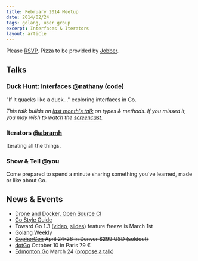 ```yaml
---
title: February 2014 Meetup
date: 2014/02/24
tags: golang, user group
excerpt: Interfaces & Iterators
layout: article
---
```


Please [RSVP](http://www.meetup.com/startupedmonton/events/162989622/). Pizza to be provided by [Jobber](http://getjobber.com/).

## Talks

### Duck Hunt: Interfaces [@nathany](https://twitter.com/nathany) ([code](https://github.com/edmontongo/presentations/tree/master/2014-02/duck))

"If it quacks like a duck..." exploring interfaces in Go. 

*This talk builds on [last month's talk](/2014-01/) on types &amp; methods. If you missed it, you may wish to watch the [screencast](http://www.youtube.com/watch?v=WlT4eefMioE).*

### Iterators [@abramh](https://twitter.com/abramh)

Iterating all the things.

### Show & Tell @you

Come prepared to spend a minute sharing something you've learned, made or like about Go.

## News &amp; Events

* [Drone and Docker, Open Source CI](http://blog.drone.io/2014/2/5/open-source-ci-docker.html)
* [Go Style Guide](https://code.google.com/p/go-wiki/wiki/Style)
* Toward Go 1.3 ([video](http://www.youtube.com/watch?v=mQ4hwLgSvUs&list=PLtLJO5JKE5YDKG4WcaNts3IVZqhDmmuBH&index=6), [slides](http://talks.golang.org/2014/go1.3.slide#1)) feature freeze is March 1st
* [Golang Weekly](http://www.golangweekly.com/)
* ~~[GopherCon](http://www.gophercon.com/) April 24-26 in Denver $299 USD (soldout)~~
* [dotGo](http://www.dotgo.eu/) October 10 in Paris 79 &euro;
* [Edmonton Go](http://www.meetup.com/startupedmonton/events/qfwsfhysfbgc/) March 24 ([propose a talk](https://github.com/edmontongo/presentations/issues/4))

